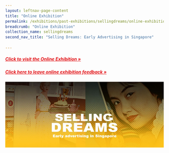 ```yaml
---
layout: leftnav-page-content
title: "Online Exhibition"
permalink: /exhibitions/past-exhibitions/sellingdreams/online-exhibition/
breadcrumb: "Online Exhibition"
collection_name: sellingdreams
second_nav_title: "Selling Dreams: Early Advertising in Singapore"

---
```


<h5><a href="http://www.nlb.gov.sg/exhibitions/sellingdreams/" target="_blank" style="color:#E21216;">Click to visit the Online Exhibition &#187;</a></h5>

<h5><a href="https://efm.jusfeedback.com/Community/se/705E3ED967035D29" target="_blank" style="color:#E21216;">Click here to leave online exhibition feedback &#187;</a></h5>

<img src="/images/event-images/sellingdreams/selling-dreams-main-image.jpg" alt="A banner with the title Selling Dreams">





